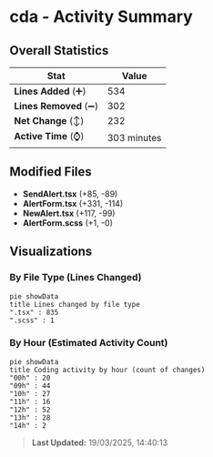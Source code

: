 # cda - Activity Summary 

## Overall Statistics

| Stat                   | Value                                                             |
| ---------------------- | ----------------------------------------------------------------- |
| **Lines Added** (➕)   | 534                                          |
| **Lines Removed** (➖) | 302                                        |
| **Net Change** (↕)    | 232                |
| **Active Time** (⌚)   | 303 minutes |


## Modified Files
- **SendAlert.tsx** (+85, -89)
- **AlertForm.tsx** (+331, -114)
- **NewAlert.tsx** (+117, -99)
- **AlertForm.scss** (+1, -0)

## Visualizations

### By File Type (Lines Changed)

```mermaid
pie showData
title Lines changed by file type
".tsx" : 835
".scss" : 1
```

### By Hour (Estimated Activity Count)

```mermaid
pie showData
title Coding activity by hour (count of changes)
"00h" : 20
"09h" : 44
"10h" : 27
"11h" : 16
"12h" : 52
"13h" : 28
"14h" : 2
```


> **Last Updated:** 19/03/2025, 14:40:13